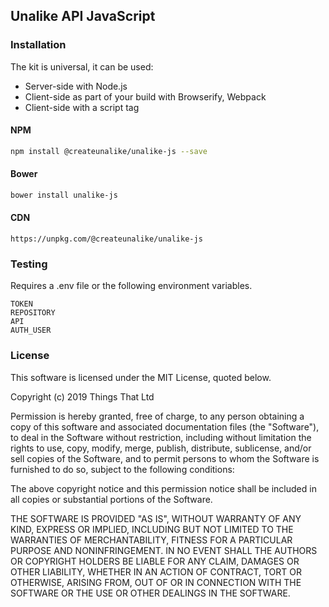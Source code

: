 ## Unalike API JavaScript

### Installation

The kit is universal, it can be used:

* Server-side with Node.js
* Client-side as part of your build with Browserify, Webpack
* Client-side with a script tag

#### NPM

```sh
npm install @createunalike/unalike-js --save
```

#### Bower

```sh
bower install unalike-js
```

#### CDN

```
https://unpkg.com/@createunalike/unalike-js
```

### Testing

Requires a .env file or the following environment variables.

    TOKEN
    REPOSITORY
    API
    AUTH_USER

### License

This software is licensed under the MIT License, quoted below.

Copyright (c) 2019 Things That Ltd

Permission is hereby granted, free of charge, to any person obtaining a copy
of this software and associated documentation files (the "Software"), to deal
in the Software without restriction, including without limitation the rights
to use, copy, modify, merge, publish, distribute, sublicense, and/or sell
copies of the Software, and to permit persons to whom the Software is
furnished to do so, subject to the following conditions:

The above copyright notice and this permission notice shall be included in all
copies or substantial portions of the Software.

THE SOFTWARE IS PROVIDED "AS IS", WITHOUT WARRANTY OF ANY KIND, EXPRESS OR
IMPLIED, INCLUDING BUT NOT LIMITED TO THE WARRANTIES OF MERCHANTABILITY,
FITNESS FOR A PARTICULAR PURPOSE AND NONINFRINGEMENT. IN NO EVENT SHALL THE
AUTHORS OR COPYRIGHT HOLDERS BE LIABLE FOR ANY CLAIM, DAMAGES OR OTHER
LIABILITY, WHETHER IN AN ACTION OF CONTRACT, TORT OR OTHERWISE, ARISING FROM,
OUT OF OR IN CONNECTION WITH THE SOFTWARE OR THE USE OR OTHER DEALINGS IN THE
SOFTWARE.
